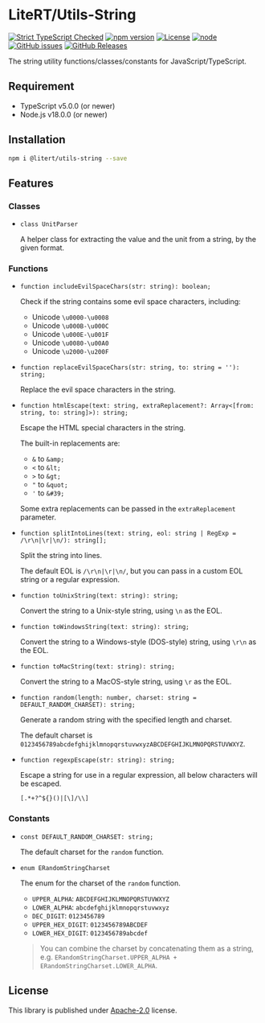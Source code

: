 # LiteRT/Utils-String

[![Strict TypeScript Checked](https://badgen.net/badge/TS/Strict "Strict TypeScript Checked")](https://www.typescriptlang.org)
[![npm version](https://img.shields.io/npm/v/@litert/utils-string.svg?colorB=brightgreen)](https://www.npmjs.com/package/@litert/utils-string "Stable Version")
[![License](https://img.shields.io/npm/l/@litert/utils-string.svg?maxAge=2592000?style=plastic)](https://github.com/litert/utils/blob/master/LICENSE)
[![node](https://img.shields.io/node/v/@litert/utils-string.svg?colorB=brightgreen)](https://nodejs.org/dist/latest-v8.x/)
[![GitHub issues](https://img.shields.io/github/issues/litert/utils.js.svg)](https://github.com/litert/utils.js/issues)
[![GitHub Releases](https://img.shields.io/github/release/litert/utils.js.svg)](https://github.com/litert/utils.js/releases "Stable Release")

The string utility functions/classes/constants for JavaScript/TypeScript.

## Requirement

- TypeScript v5.0.0 (or newer)
- Node.js v18.0.0 (or newer)

## Installation

```sh
npm i @litert/utils-string --save
```
## Features

### Classes

- `class UnitParser`

    A helper class for extracting the value and the unit from a string, by the given format.

### Functions

- `function includeEvilSpaceChars(str: string): boolean;`

    Check if the string contains some evil space characters, including:

    - Unicode `\u0000-\u0008`
    - Unicode `\u000B-\u000C`
    - Unicode `\u000E-\u001F`
    - Unicode `\u0080-\u00A0`
    - Unicode `\u2000-\u200F`

- `function replaceEvilSpaceChars(str: string, to: string = ''): string;`

    Replace the evil space characters in the string.

- `function htmlEscape(text: string, extraReplacement?: Array<[from: string, to: string]>): string;`

    Escape the HTML special characters in the string.

    The built-in replacements are:

    - `&` to `&amp;`
    - `<` to `&lt;`
    - `>` to `&gt;`
    - `"` to `&quot;`
    - `'` to `&#39;`

    Some extra replacements can be passed in the `extraReplacement` parameter.

- `function splitIntoLines(text: string, eol: string | RegExp = /\r\n|\r|\n/): string[];`

    Split the string into lines.

    The default EOL is `/\r\n|\r|\n/`, but you can pass in a custom EOL string or a regular expression.

- `function toUnixString(text: string): string;`

    Convert the string to a Unix-style string, using `\n` as the EOL.

- `function toWindowsString(text: string): string;`

    Convert the string to a Windows-style (DOS-style) string, using `\r\n` as the EOL.

- `function toMacString(text: string): string;`

    Convert the string to a MacOS-style string, using `\r` as the EOL.

- `function random(length: number, charset: string = DEFAULT_RANDOM_CHARSET): string;`

    Generate a random string with the specified length and charset.

    The default charset is `0123456789abcdefghijklmnopqrstuvwxyzABCDEFGHIJKLMNOPQRSTUVWXYZ`.

- `function regexpEscape(str: string): string;`

    Escape a string for use in a regular expression, all below characters will be escaped.

    `[.*+?^${}()|[\]/\\]`

### Constants

- `const DEFAULT_RANDOM_CHARSET: string;`

    The default charset for the `random` function.

- `enum ERandomStringCharset`

    The enum for the charset of the `random` function.

    - `UPPER_ALPHA`: `ABCDEFGHIJKLMNOPQRSTUVWXYZ`
    - `LOWER_ALPHA`: `abcdefghijklmnopqrstuvwxyz`
    - `DEC_DIGIT`: `0123456789`
    - `UPPER_HEX_DIGIT`: `0123456789ABCDEF`
    - `LOWER_HEX_DIGIT`: `0123456789abcdef`

    > You can combine the charset by concatenating them as a string, e.g. `ERandomStringCharset.UPPER_ALPHA + ERandomStringCharset.LOWER_ALPHA`.

## License

This library is published under [Apache-2.0](./LICENSE) license.

